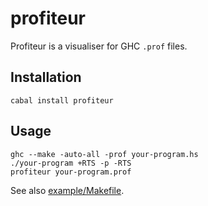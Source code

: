 profiteur
=========

Profiteur is a visualiser for GHC `.prof` files.

Installation
------------

    cabal install profiteur

Usage
-----

    ghc --make -auto-all -prof your-program.hs
    ./your-program +RTS -p -RTS
    profiteur your-program.prof

See also [example/Makefile](example/Makefile).
